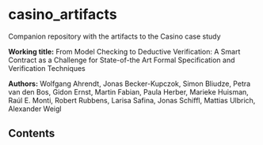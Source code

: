 # casino_artifacts
Companion repository with the artifacts to the Casino case study

**Working title:** From Model Checking to Deductive Verification: A Smart Contract as a Challenge for State-of-the Art Formal Specification and Verification Techniques

**Authors:** Wolfgang Ahrendt, Jonas Becker-Kupczok, Simon Bliudze, Petra van den Bos, Gidon Ernst, Martin Fabian, Paula Herber, Marieke Huisman, Raúl E. Monti, 
Robert Rubbens, Larisa Safina, Jonas Schiffl, Mattias Ulbrich, Alexander Weigl

## Contents
